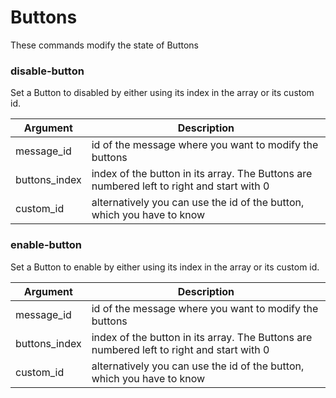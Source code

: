 # Buttons
These commands modify the state of Buttons

### disable-button
Set a Button to disabled by either using its index in the array or its custom id.

| Argument      | Description                                                                               |
| ------------- | ----------------------------------------------------------------------------------------- |
| message_id    | id of the message where you want to modify the buttons                                    |
| buttons_index | index of the button in its array. The Buttons are numbered left to right and start with 0 |
| custom_id     | alternatively you can use the id of the button, which you have to know                    |


### enable-button
Set a Button to enable by either using its index in the array or its custom id.

| Argument      | Description                                                                               |
| ------------- | ----------------------------------------------------------------------------------------- |
| message_id    | id of the message where you want to modify the buttons                                    |
| buttons_index | index of the button in its array. The Buttons are numbered left to right and start with 0 |
| custom_id     | alternatively you can use the id of the button, which you have to know                    |
